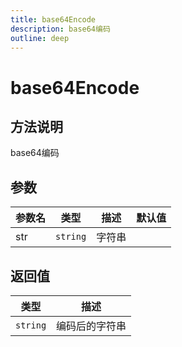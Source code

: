 ```yaml
---
title: base64Encode
description: base64编码
outline: deep
---
```


# base64Encode

## 方法说明

base64编码

## 参数

| 参数名 | 类型 | 描述 | 默认值 |
| --- | --- | --- | --- |
| str | `string` | 字符串 |  |

## 返回值

| 类型 | 描述 |
| --- | --- |
| `string` | 编码后的字符串 |

